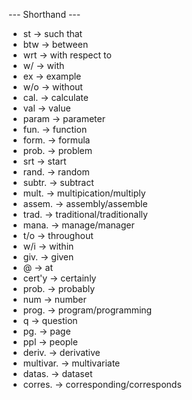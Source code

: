 --- Shorthand ---
* st        ->  such that
* btw       ->  between
* wrt       ->  with respect to
* w/        ->  with
* ex        ->  example
* w/o       ->  without
* cal.      ->  calculate
* val       ->  value
* param     ->  parameter
* fun.      ->  function
* form.     ->  formula
* prob.     ->  problem
* srt       ->  start
* rand.     ->  random
* subtr.    ->  subtract
* mult.     ->  multipication/multiply
* assem.    ->  assembly/assemble
* trad.     ->  traditional/traditionally
* mana.     ->  manage/manager
* t/o       ->  throughout
* w/i       ->  within
* giv.      ->  given
* @         ->  at
* cert'y    ->  certainly
* prob.     ->  probably
* num       ->  number
* prog.     ->  program/programming
* q         ->  question
* pg.       ->  page
* ppl       ->  people
* deriv.    ->  derivative
* multivar. ->  multivariate
* datas.    ->  dataset
* corres.   ->  corresponding/corresponds